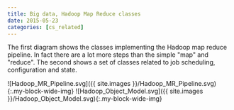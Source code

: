 ```yaml
---
title: Big data, Hadoop Map Reduce classes
date: 2015-05-23
categories: [cs_related]
---
```


The first diagram shows the classes implementing the Hadoop map reduce pipeline. 
In fact there are a lot more steps than the simple "map" and "reduce".
The second shows a set of classes related to job scheduling, configuration and state.

![Hadoop_MR_Pipeline.svg]({{ site.images }}/Hadoop_MR_Pipeline.svg){:.my-block-wide-img}
![Hadoop_Object_Model.svg]({{ site.images }}/Hadoop_Object_Model.svg){:.my-block-wide-img}
